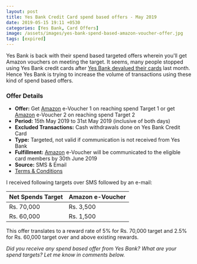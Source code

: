 ```yaml
---
layout: post
title: Yes Bank Credit Card spend based offers - May 2019
date: 2019-05-15 19:11 +0530
categories: [Yes Bank, Card Offers]
image: /assets/images/yes-bank-spend-based-amazon-voucher-offer.jpg
tags: [expired]
---
```


Yes Bank is back with their spend based targeted offers wherein you'll get Amazon vouchers on meeting the target. It seems, many people stopped using Yes Bank credit cards after [Yes Bank devalued their cards](/yes-bank-credit-cards-rewards-reduced/) last month. Hence Yes Bank is trying to increase the volume of transactions using these kind of spend based offers.

### Offer Details

- **Offer:** Get [Amazon](https://l.cardinfo.in/amazon) e-Voucher 1 on reaching spend Target 1 or get [Amazon](https://l.cardinfo.in/amazon) e-Voucher 2 on reaching spend Target 2
- **Period:** 15th May 2019 to 31st May 2019 (inclusive of both days)
- **Excluded Transactions:** Cash withdrawals done on Yes Bank Credit Card
- **Type:** Targeted, not valid if communication is not received from Yes Bank
- **Fulfillment:** [Amazon](https://l.cardinfo.in/amazon) e-Voucher will be communicated to the eligible card members by 30th June 2019
- **Source:** SMS & Email
- [Terms & Conditions](https://www.yesbank.in/pdf/terms_conditions_amazon_voucher_on_credit_card_spends_may19_pdf)

I received following targets over SMS followed by an e-mail:

<table class="table" style="display: block;overflow-x: auto;">
<thead class="thead-dark">
<tr>
	<th scope="col"> Net Spends Target</th>
	<th scope="col"> Amazon e-Voucher</th>
</tr>
</thead>
<tbody>
<tr>
	<td> Rs. 70,000 </td>
	<td> Rs. 3,500 </td>
</tr>
<tr>
	<td> Rs. 60,000 </td>
	<td> Rs. 1,500 </td>
</tr>
</tbody>
</table>

This offer translates to a reward rate of 5% for Rs. 70,000 target and 2.5% for Rs. 60,000 target over and above existing rewards.

_Did you receive any spend based offer from Yes Bank? What are your spend targets? Let me know in comments below._

